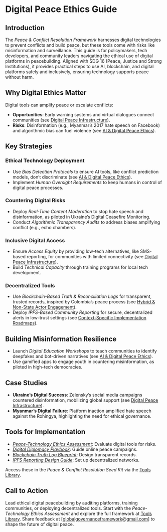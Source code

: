 # Digital Peace Ethics Guide

## Introduction
The *Peace & Conflict Resolution Framework* harnesses digital technologies to prevent conflicts and build peace, but these tools come with risks like misinformation and surveillance. This guide is for policymakers, tech developers, and community leaders navigating the ethical use of digital platforms in peacebuilding. Aligned with SDG 16 (Peace, Justice and Strong Institutions), it provides practical steps to use AI, blockchain, and digital platforms safely and inclusively, ensuring technology supports peace without harm.

## Why Digital Ethics Matter
Digital tools can amplify peace or escalate conflicts:
- **Opportunities**: Early warning systems and virtual dialogues connect communities (see [Digital Peace Infrastructure](/frameworks/docs/implementation/peace#digital-infrastructure)).
- **Risks**: Disinformation (e.g., Myanmar’s 2017 hate speech on Facebook) and algorithmic bias can fuel violence (see [AI & Digital Peace Ethics](/frameworks/docs/implementation/peace#ai-ethics)).

## Key Strategies
### Ethical Technology Deployment
- Use *Bias Detection Protocols* to ensure AI tools, like conflict prediction models, don’t discriminate (see [AI & Digital Peace Ethics](/frameworks/docs/implementation/peace#ai-ethics)).
- Implement *Human Oversight Requirements* to keep humans in control of digital peace processes.

### Countering Digital Risks
- Deploy *Real-Time Content Moderation* to stop hate speech and disinformation, as piloted in Ukraine’s Digital Ceasefire Monitoring.
- Conduct *Algorithmic Transparency Audits* to address biases amplifying conflict (e.g., echo chambers).

### Inclusive Digital Access
- Ensure *Access Equity* by providing low-tech alternatives, like SMS-based reporting, for communities with limited connectivity (see [Digital Peace Infrastructure](/frameworks/docs/implementation/peace#digital-infrastructure)).
- Build *Technical Capacity* through training programs for local tech development.

### Decentralized Tools
- Use *Blockchain-Based Truth & Reconciliation Logs* for transparent, trusted records, inspired by Colombia’s peace process (see [Hybrid & Non-State Actor Engagement](/frameworks/docs/implementation/peace#non-state-actors)).
- Deploy *IPFS-Based Community Reporting* for secure, decentralized alerts in low-trust settings (see [Context-Specific Implementation Roadmaps](/frameworks/docs/implementation/peace#context-specific-roadmaps)).

## Building Misinformation Resilience
- Launch *Digital Education Workshops* to teach communities to identify deepfakes and bot-driven narratives (see [AI & Digital Peace Ethics](/frameworks/docs/implementation/peace#ai-ethics)).
- Use gamified apps to engage youth in countering misinformation, as piloted in high-tech democracies.

## Case Studies
- **Ukraine’s Digital Success**: Zelensky’s social media campaigns countered disinformation, mobilizing global support (see [Digital Peace Infrastructure](/frameworks/docs/implementation/peace#digital-infrastructure)).
- **Myanmar’s Digital Failure**: Platform inaction amplified hate speech against the Rohingya, highlighting the need for ethical governance.

## Tools for Implementation
- *[Peace-Technology Ethics Assessment](/frameworks/tools/peace/peace-tech-ethics-assessment-en.pdf)*: Evaluate digital tools for risks.
- *[Digital Diplomacy Playbook](/frameworks/tools/peace/digital-diplomacy-playbook-en.pdf)*: Guide online peace campaigns.
- *[Blockchain Truth Log Blueprint](/frameworks/tools/peace/blockchain-truth-log-blueprint-en.pdf)*: Design transparent records.
- *[IPFS Reporting Design Guide](/frameworks/tools/peace/ipfs-reporting-design-guide-en.pdf)*: Set up decentralized networks.

Access these in the *Peace & Conflict Resolution Seed Kit* via the [Tools Library](/frameworks/tools/peace).

## Call to Action
Lead ethical digital peacebuilding by auditing platforms, training communities, or deploying decentralized tools. Start with the *Peace-Technology Ethics Assessment* and explore the full framework at [Tools Library](/frameworks/tools/peace). Share feedback at [globalgovernanceframework@gmail.com] to shape the future of digital peace.
